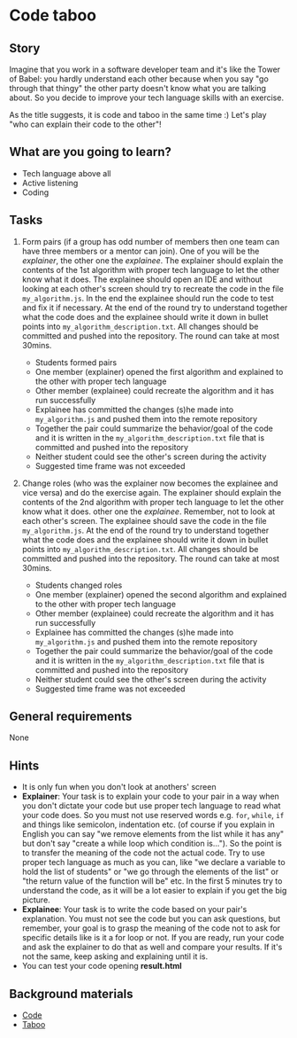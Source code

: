 # Code taboo

## Story

Imagine that you work in a software developer team and it's like the Tower of
Babel: you hardly understand each other because when you say "go through that
thingy" the other party doesn't know what you are talking about. So you decide
to improve your tech language skills with an exercise.

As the title suggests, it is code and taboo in the same time :) Let's play "who
can explain their code to the other"!

## What are you going to learn?

- Tech language above all
- Active listening
- Coding

## Tasks

1. Form pairs (if a group has odd number of members then one team can have three members or a mentor can join). One of you will be the *explainer*, the other one the *explainee*. The explainer should explain the contents of the 1st algorithm with proper tech language to let the other know what it does. The explainee should open an IDE and without looking at each other's screen should try to recreate the code in the file `my_algorithm.js`. In the end the explainee should run the code to test and fix it if necessary. At the end of the round try to understand together what the code does and the explainee should write it down in bullet points into `my_algorithm_description.txt`. All changes should be committed and pushed into the repository. The round can take at most 30mins.
    - Students formed pairs
    - One member (explainer) opened the first algorithm and explained to the other with proper tech language
    - Other member (explainee) could recreate the algorithm and it has run successfully
    - Explainee has committed the changes (s)he made into `my_algorithm.js` and pushed them into the remote repository
    - Together the pair could summarize the behavior/goal of the code and it is written in the `my_algorithm_description.txt` file that is committed and pushed into the repository
    - Neither student could see the other's screen during the activity
    - Suggested time frame was not exceeded

2. Change roles (who was the explainer now becomes the explainee and vice versa) and do the exercise again. The explainer should explain the contents of the 2nd algorithm with proper tech language to let the other know what it does. other one the *explainee*. Remember, not to look at each other's screen. The explainee should save the code in the file `my_algorithm.js`. At the end of the round try to understand together what the code does and the explainee should write it down in bullet points into `my_algorithm_description.txt`. All changes should be committed and pushed into the repository. The round can take at most 30mins.
    - Students changed roles
    - One member (explainer) opened the second algorithm and explained to the other with proper tech language
    - Other member (explainee) could recreate the algorithm and it has run successfully
    - Explainee has committed the changes (s)he made into `my_algorithm.js` and pushed them into the remote repository
    - Together the pair could summarize the behavior/goal of the code and it is written in the `my_algorithm_description.txt` file that is committed and pushed into the repository
    - Neither student could see the other's screen during the activity
    - Suggested time frame was not exceeded

## General requirements

None

## Hints

- It is only fun when you don't look at anothers' screen
- **Explainer**: Your task is to explain your code to your pair in a way when
  you don't dictate your code but use proper tech language to read what your
  code does. So you must not use reserved words e.g. `for`, `while`, `if` and
  things like semicolon, indentation etc. (of course if you explain in English
  you can say "we remove elements from the list while it has any" but don't say
  "create a while loop which condition is..."). So the point is to transfer the
  meaning of the code not the actual code. Try to use proper tech language as
  much as you can, like "we declare a variable to hold the list of students" or
  "we go through the elements of the list" or "the return value of the function
  will be" etc. In the first 5 minutes try to understand the code, as it will be
  a lot easier to explain if you get the big picture.
- **Explainee**: Your task is to write the code based on your pair's
  explanation. You must not see the code but you can ask questions, but
  remember, your goal is to grasp the meaning of the code not to ask for
  specific details like is it a for loop or not. If you are ready, run your code
  and ask the explainer to do that as well and compare your results. If it's not
  the same, keep asking and explaining until it is.
- You can test your code opening **result.html**

## Background materials

- <i class="far fa-exclamation"></i> [Code](https://en.wikipedia.org/wiki/Computer_programming)
- <i class="far fa-exclamation"></i> [Taboo](<https://en.wikipedia.org/wiki/Taboo_(game)>)
